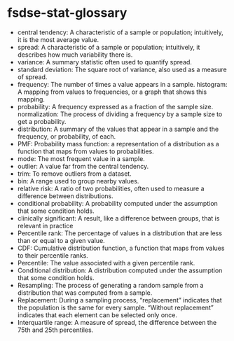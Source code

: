 # fsdse-stat-glossary
* central tendency: A characteristic of a sample or population; intuitively, it is the most average value.
* spread: A characteristic of a sample or population; intuitively, it describes how much variability there is.
* variance: A summary statistic often used to quantify spread.
* standard deviation: The square root of variance, also used as a measure of spread.
* frequency: The number of times a value appears in a sample. histogram: A mapping from values to frequencies, or a graph that shows
 this mapping.
* probability: A frequency expressed as a fraction of the sample size. normalization: The process of dividing a frequency by a sample size to get a probability.
* distribution: A summary of the values that appear in a sample and the frequency, or probability, of each.
* PMF: Probability mass function: a representation of a distribution as a function that maps from values to probabilities.
* mode: The most frequent value in a sample.
* outlier: A value far from the central tendency.
* trim: To remove outliers from a dataset.
* bin: A range used to group nearby values.
* relative risk: A ratio of two probabilities, often used to measure a difference between distributions.
* conditional probability: A probability computed under the assumption that some condition holds.
* clinically significant: A result, like a difference between groups, that is relevant
 in practice
* Percentile rank: The percentage of values in a distribution that are less than or equal to a given value.
* CDF: Cumulative distribution function, a function that maps from values to their percentile ranks.
* Percentile: The value associated with a given percentile rank.
* Conditional distribution: A distribution computed under the assumption that some condition holds.
* Resampling: The process of generating a random sample from a distribution that was computed from a sample.
* Replacement: During a sampling process, “replacement” indicates that the population is the same for every sample. “Without replacement” indicates that each element can be selected only once.
* Interquartile range: A measure of spread, the difference between the 75th and 25th percentiles.
